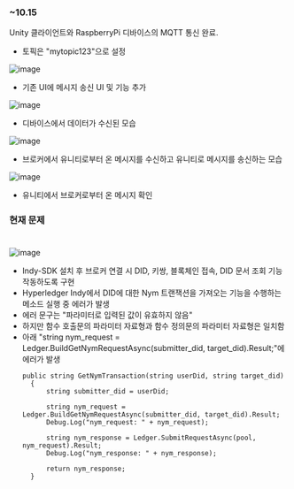 ### ~10.15
Unity 클라이언트와 RaspberryPi 디바이스의 MQTT 통신 완료.

- 토픽은 "mytopic123"으로 설정

![image](https://github.com/Hongyoosung/Metaverse_for_IoT/assets/101240036/ce0975e3-c8ec-485e-8f15-d6cc8fd3564e)
- 기존 UI에 메시지 송신 UI 및 기능 추가


![image](https://github.com/Hongyoosung/Metaverse_for_IoT/assets/101240036/60c8d408-6ae6-4ee4-bf5e-abde2347893b)
- 디바이스에서 데이터가 수신된 모습

![image](https://github.com/Hongyoosung/Metaverse_for_IoT/assets/101240036/65b90fba-2e76-48b7-b9a5-903375c9a87f)
- 브로커에서 유니티로부터 온 메시지를 수신하고 유니티로 메시지를 송신하는 모습

![image](https://github.com/Hongyoosung/Metaverse_for_IoT/assets/101240036/16fa7f6c-9c0a-4e54-827f-eff7f8823afe)
- 유니티에서 브로커로부터 온 메시지 확인


### 현재 문제
#
![image](https://github.com/Hongyoosung/Metaverse_for_IoT/assets/101240036/b4be3aa8-55f2-4f62-92eb-4f9c46c00dac)

- Indy-SDK 설치 후 브로커 연결 시 DID, 키쌍, 블록체인 접속, DID 문서 조회 기능 작동하도록 구현
- Hyperledger Indy에서 DID에 대한 Nym 트랜잭션을 가져오는 기능을 수행하는 메소드 실행 중 에러가 발생
- 에러 문구는 "파라미터로 입력된 값이 유효하지 않음"
- 하지만 함수 호출문의 파라미터 자료형과 함수 정의문의 파라미터 자료형은 일치함
- 아래 "string nym_request = Ledger.BuildGetNymRequestAsync(submitter_did, target_did).Result;"에 에러가 발생
  ```
  public string GetNymTransaction(string userDid, string target_did)
    {
        string submitter_did = userDid;

        string nym_request = Ledger.BuildGetNymRequestAsync(submitter_did, target_did).Result;
        Debug.Log("nym_request: " + nym_request);

        string nym_response = Ledger.SubmitRequestAsync(pool, nym_request).Result;
        Debug.Log("nym_response: " + nym_response);

        return nym_response;
    }
  ```




